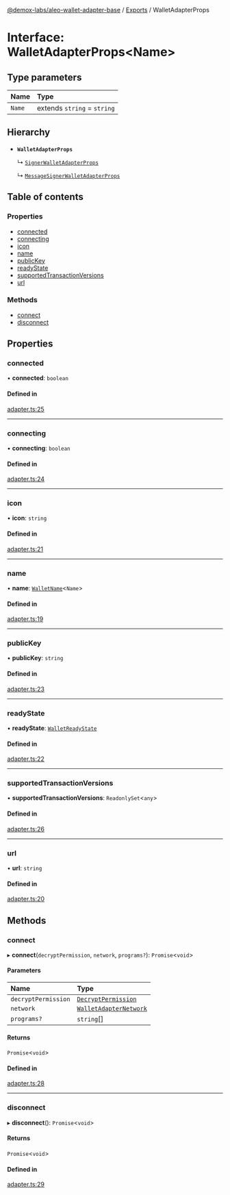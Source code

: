[@demox-labs/aleo-wallet-adapter-base](../README.md) / [Exports](../modules.md) / WalletAdapterProps

# Interface: WalletAdapterProps<Name\>

## Type parameters

| Name | Type |
| :------ | :------ |
| `Name` | extends `string` = `string` |

## Hierarchy

- **`WalletAdapterProps`**

  ↳ [`SignerWalletAdapterProps`](SignerWalletAdapterProps.md)

  ↳ [`MessageSignerWalletAdapterProps`](MessageSignerWalletAdapterProps.md)

## Table of contents

### Properties

- [connected](WalletAdapterProps.md#connected)
- [connecting](WalletAdapterProps.md#connecting)
- [icon](WalletAdapterProps.md#icon)
- [name](WalletAdapterProps.md#name)
- [publicKey](WalletAdapterProps.md#publickey)
- [readyState](WalletAdapterProps.md#readystate)
- [supportedTransactionVersions](WalletAdapterProps.md#supportedtransactionversions)
- [url](WalletAdapterProps.md#url)

### Methods

- [connect](WalletAdapterProps.md#connect)
- [disconnect](WalletAdapterProps.md#disconnect)

## Properties

### connected

• **connected**: `boolean`

#### Defined in

[adapter.ts:25](https://github.com/demox-labs/aleo-wallet-adapter/blob/c12f88c/packages/core/base/adapter.ts#L25)

___

### connecting

• **connecting**: `boolean`

#### Defined in

[adapter.ts:24](https://github.com/demox-labs/aleo-wallet-adapter/blob/c12f88c/packages/core/base/adapter.ts#L24)

___

### icon

• **icon**: `string`

#### Defined in

[adapter.ts:21](https://github.com/demox-labs/aleo-wallet-adapter/blob/c12f88c/packages/core/base/adapter.ts#L21)

___

### name

• **name**: [`WalletName`](../modules.md#walletname)<`Name`\>

#### Defined in

[adapter.ts:19](https://github.com/demox-labs/aleo-wallet-adapter/blob/c12f88c/packages/core/base/adapter.ts#L19)

___

### publicKey

• **publicKey**: `string`

#### Defined in

[adapter.ts:23](https://github.com/demox-labs/aleo-wallet-adapter/blob/c12f88c/packages/core/base/adapter.ts#L23)

___

### readyState

• **readyState**: [`WalletReadyState`](../enums/WalletReadyState.md)

#### Defined in

[adapter.ts:22](https://github.com/demox-labs/aleo-wallet-adapter/blob/c12f88c/packages/core/base/adapter.ts#L22)

___

### supportedTransactionVersions

• **supportedTransactionVersions**: `ReadonlySet`<`any`\>

#### Defined in

[adapter.ts:26](https://github.com/demox-labs/aleo-wallet-adapter/blob/c12f88c/packages/core/base/adapter.ts#L26)

___

### url

• **url**: `string`

#### Defined in

[adapter.ts:20](https://github.com/demox-labs/aleo-wallet-adapter/blob/c12f88c/packages/core/base/adapter.ts#L20)

## Methods

### connect

▸ **connect**(`decryptPermission`, `network`, `programs?`): `Promise`<`void`\>

#### Parameters

| Name | Type |
| :------ | :------ |
| `decryptPermission` | [`DecryptPermission`](../enums/DecryptPermission.md) |
| `network` | [`WalletAdapterNetwork`](../enums/WalletAdapterNetwork.md) |
| `programs?` | `string`[] |

#### Returns

`Promise`<`void`\>

#### Defined in

[adapter.ts:28](https://github.com/demox-labs/aleo-wallet-adapter/blob/c12f88c/packages/core/base/adapter.ts#L28)

___

### disconnect

▸ **disconnect**(): `Promise`<`void`\>

#### Returns

`Promise`<`void`\>

#### Defined in

[adapter.ts:29](https://github.com/demox-labs/aleo-wallet-adapter/blob/c12f88c/packages/core/base/adapter.ts#L29)
